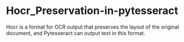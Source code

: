 # Hocr_Preservation-in-pytesseract
 Hocr is a format for OCR output that preserves the layout of the original document, and Pytesseract can output text in this format.
